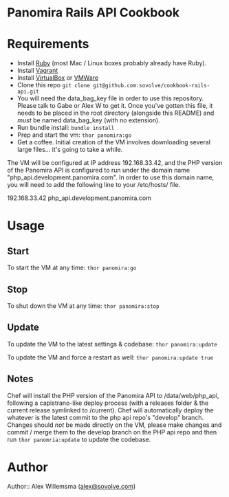 # Panomira Rails API Cookbook

# Requirements

- Install [Ruby](https://www.ruby-lang.org/en/downloads/) (most Mac / Linux boxes probably already have Ruby).
- Install [Vagrant](http://www.vagrantup.com/downloads.html)
- Install [VirtualBox](https://www.virtualbox.org/wiki/Downloads) or [VMWare](http://www.vmware.com/products/fusion/)
- Clone this repo `git clone git@github.com:sovolve/cookbook-rails-api.git`
- You will need the data_bag_key file in order to use this repository. Please talk to Gabe or Alex W to get it. Once
you've gotten this file, it needs to be placed in the root directory (alongside this README) and _must_ be named data_bag_key (with no extension).
- Run bundle install: `bundle install`
- Prep and start the vm: `thor panomira:go`
- Get a coffee. Initial creation of the VM involves downloading several large files... it's going to take a while.

The VM will be configured at IP address 192.168.33.42, and the PHP version of the Panomira API is configured to run
under the domain name "php_api.development.panomira.com". In order to use this domain name, you will need to add the
following line to your /etc/hosts/ file.

   192.168.33.42 php_api.development.panomira.com 

# Usage

## Start

To start the VM at any time: `thor panomira:go` 

## Stop

To shut down the VM at any time: `thor panomira:stop` 

## Update
To update the VM to the latest settings & codebase: `thor panomira:update`

To update the VM and force a restart as well: `thor panomira:update true`

## Notes
Chef will install the PHP version of the Panomira API to /data/web/php_api, following a capistrano-like deploy 
process (with a releases folder & the current release symlinked to /current). Chef will automatically deploy the
whatever is the latest commit to the php api repo's "develop" branch. Changes should _not_ be made directly on 
the VM, please make changes and commit / merge them to the develop branch on the PHP api repo and then run 
`thor panomria:update` to update the codebase.

# Author

Author:: Alex Willemsma (<alex@sovolve.com>)
